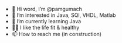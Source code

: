 - 👋 Hi word, I’m @pamgumach
- 👀 I’m interested in Java, SQl, VHDL, Matlab
- 🌱 I’m currently learning Java
- 🏋️‍♀️ I like the life fit & healthy
- 📫 How to reach me (in construction)

<!---
pamgumach/pamgumach is a ✨ special ✨ repository because its `README.md` (this file) appears on your GitHub profile.
You can click the Preview link to take a look at your changes.
--->
